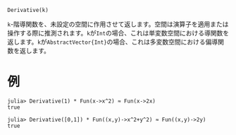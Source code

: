 ```
Derivative(k)
```

`k`-階導関数を、未設定の空間に作用させて返します。空間は演算子を適用または操作する際に推測されます。`k`が`Int`の場合、これは単変数空間における導関数を返します。`k`が`AbstractVector{Int}`の場合、これは多変数空間における偏導関数を返します。

# 例

```jldoctest
julia> Derivative(1) * Fun(x->x^2) ≈ Fun(x->2x)
true

julia> Derivative([0,1]) * Fun((x,y)->x^2+y^2) ≈ Fun((x,y)->2y)
true
```
